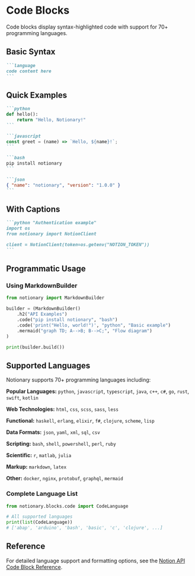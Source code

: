 # Code Blocks

Code blocks display syntax-highlighted code with support for 70+ programming languages.

## Basic Syntax

````markdown
```language
code content here
```
````

## Quick Examples

````markdown
```python
def hello():
    return "Hello, Notionary!"
```

```javascript
const greet = (name) => `Hello, ${name}!`;
```

```bash
pip install notionary
```

```json
{ "name": "notionary", "version": "1.0.0" }
```
````

## With Captions

````markdown
```python "Authentication example"
import os
from notionary import NotionClient

client = NotionClient(token=os.getenv("NOTION_TOKEN"))
```
````

## Programmatic Usage

### Using MarkdownBuilder

```python
from notionary import MarkdownBuilder

builder = (MarkdownBuilder()
    .h2("API Examples")
    .code("pip install notionary", "bash")
    .code('print("Hello, world!")', "python", "Basic example")
    .mermaid("graph TD; A-->B; B-->C;", "Flow diagram")
)

print(builder.build())
```

## Supported Languages

Notionary supports 70+ programming languages including:

**Popular Languages:** `python`, `javascript`, `typescript`, `java`, `c++`, `c#`, `go`, `rust`, `swift`, `kotlin`

**Web Technologies:** `html`, `css`, `scss`, `sass`, `less`

**Functional:** `haskell`, `erlang`, `elixir`, `f#`, `clojure`, `scheme`, `lisp`

**Data Formats:** `json`, `yaml`, `xml`, `sql`, `csv`

**Scripting:** `bash`, `shell`, `powershell`, `perl`, `ruby`

**Scientific:** `r`, `matlab`, `julia`

**Markup:** `markdown`, `latex`

**Other:** `docker`, `nginx`, `protobuf`, `graphql`, `mermaid`

### Complete Language List

```python
from notionary.blocks.code import CodeLanguage

# All supported languages
print(list(CodeLanguage))
# ['abap', 'arduino', 'bash', 'basic', 'c', 'clojure', ...]
```

## Reference

For detailed language support and formatting options, see the [Notion API Code Block Reference](https://developers.notion.com/reference/block#code).

```

```
